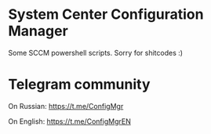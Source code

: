# System Center Configuration Manager
Some SCCM powershell scripts. 
Sorry for shitcodes :)

# Telegram community
On Russian: https://t.me/ConfigMgr

On English: https://t.me/ConfigMgrEN
